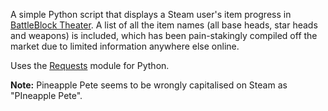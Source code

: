 A simple Python script that displays a Steam user's item progress in [BattleBlock Theater](http://store.steampowered.com/app/238460/BattleBlock_Theater/). A list of all the item names (all base heads, star heads and weapons) is included, which has been pain-stakingly compiled off the market due to limited information anywhere else online.

Uses the [Requests](http://docs.python-requests.org/en/master/) module for Python.

**Note:** Pineapple Pete seems to be wrongly capitalised on Steam as "PIneapple Pete".